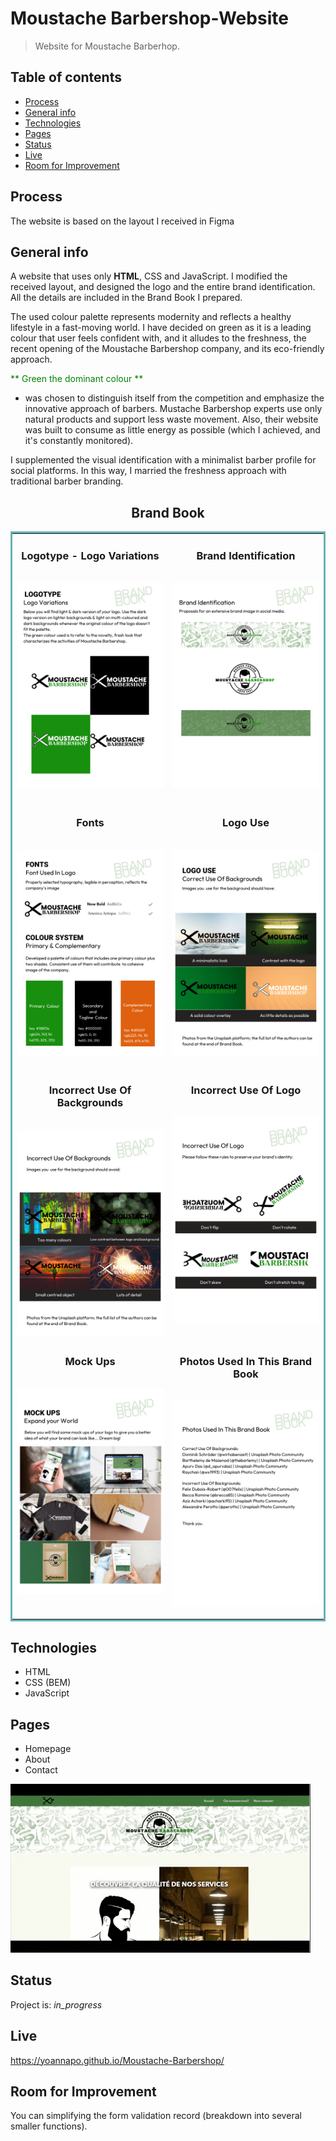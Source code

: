 
# Moustache Barbershop-Website
>  Website for Moustache Barberhop.  

## Table of contents
* [Process](#process)
* [General info](#general-info)
* [Technologies](#technologies)
* [Pages](#pages)
* [Status](#status)
* [Live](#live)
* [Room for Improvement](#room-for-improvement )

## Process 
The website is based on the layout I received in Figma


## General info
A website that uses only **HTML**, CSS and JavaScript.
I modified the received layout, and designed the logo and the entire brand identification. All the details are included in the Brand Book I prepared.

The used colour palette represents modernity and reflects a healthy lifestyle in a fast-moving world. 
I have decided on green as it is a leading colour that user feels confident with, and it alludes to the freshness, the recent opening of the Moustache Barbershop company, and its eco-friendly approach. 

<span style="color:green">** Green the dominant colour **</span>
 -  was chosen to distinguish itself from the competition and emphasize the innovative approach of barbers. Mustache Barbershop experts use only natural products and support less waste movement. Also, their website was built to consume as little energy as possible (which I achieved, and it's constantly monitored). 

I supplemented the visual identification with a minimalist barber profile for social platforms. In this way, I married the freshness approach with traditional barber branding.



<h2 align="center">Brand Book</h2>
<table bordercolor="#66b2b2">
  
  
  <tr>
      <td width="50%" valign="top">
      <h3 align="center">Logotype - Logo Variations</h3>
        <br />
            <img src="https://github.com/YoannaPo/Moustache-Barbershop/blob/main/assets/Brand_Book1.png" width="100%" alt="scissors"/>
    </td>
    <td width="50%" valign="top">
      <h3 align="center">Brand Identification</h3>
      <br />
          <img src="https://github.com/YoannaPo/Moustache-Barbershop/blob/main/assets/Brand_Book2.png" width="100%" alt="backgrounds with barbes tools"/>
      <br />
        <p align="center">
      </p>
    </td>

  </tr>

  <tr>
      <td width="50%" valign="top">
      <h3 align="center">Fonts</h3>
        <br />
            <img src="https://github.com/YoannaPo/Moustache-Barbershop/blob/main/assets/Brand_Book3.png" width="100%" alt="scissors and fonts descriptions"/>
        </td>
      <td width="50%" valign="top">
      <h3 align="center">Logo Use</h3>
      <br />
          <img src="https://github.com/YoannaPo/Moustache-Barbershop/blob/main/assets/Brand_Book4.png" width="100%" alt="scissors at different backgrounds"/>
      <br />
        <p align="center">
      </p>
      </td>
  </tr>
  <tr>
      <td width="50%" valign="top">
      <h3 align="center">Incorrect Use Of Backgrounds</h3>
        <br />
            <img src="https://github.com/YoannaPo/Moustache-Barbershop/blob/main/assets/Brand_Book5.png" width="100%" alt="scissors and backgrounds"/>
    </td>
    <td width="50%" valign="top">
      <h3 align="center">Incorrect Use Of Logo</h3>
      <br />
          <img src="https://github.com/YoannaPo/Moustache-Barbershop/blob/main/assets/Brand_Book6.png" width="100%" alt="scissors"/>
      <br />
        <p align="center">
      </p>
    </td>

  </tr>
  <tr>
      <td width="50%" valign="top">
      <h3 align="center">Mock Ups</h3>
        <br />
            <img src="https://github.com/YoannaPo/Moustache-Barbershop/blob/main/assets/Brand_Book7.png" width="100%" alt="t-shirt with logo Moustache Barbershop, business card"/>
        </td>
      <td width="50%" valign="top">
      <h3 align="center">Photos Used In This Brand Book</h3>
      <br />
          <img src="https://github.com/YoannaPo/Moustache-Barbershop/blob/main/assets/Brand_Book8.png" width="100%" alt="Unsplash authors list"/>
      <br />
        <p align="center">
      </p>
      </td>
  </tr>


  
</table>

## Technologies
* HTML
* CSS (BEM)
* JavaScript

## Pages
* Homepage
* About
* Contact

![alt="moustache barbershop website"](https://github.com/YoannaPo/Moustache-Barbershop/blob/main/assets/moustache_barbershop_website.gif)

## Status
Project is:  _in_progress_

## Live
https://yoannapo.github.io/Moustache-Barbershop/


## Room for Improvement

You can simplifying the form validation record (breakdown into several smaller functions).
